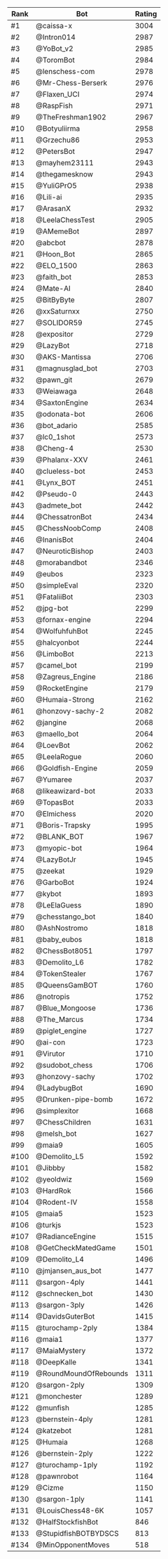 Rank|Bot|Rating
---|---|---
#1|@caissa-x|3004
#2|@Intron014|2987
#3|@YoBot_v2|2985
#4|@ToromBot|2984
#5|@lenschess-com|2978
#6|@Mr-Chess-Berserk|2976
#7|@Flaxen_UCI|2974
#8|@RaspFish|2971
#9|@TheFreshman1902|2967
#10|@Botyuliirma|2958
#11|@Grzechu86|2953
#12|@PetersBot|2947
#13|@mayhem23111|2943
#14|@thegamesknow|2943
#15|@YuliGPrO5|2938
#16|@Lili-ai|2935
#17|@ArasanX|2932
#18|@LeelaChessTest|2905
#19|@AMemeBot|2897
#20|@abcbot|2878
#21|@Hoon_Bot|2865
#22|@ELO_1500|2863
#23|@faith_bot|2853
#24|@Mate-AI|2840
#25|@BitByByte|2807
#26|@xxSaturnxx|2750
#27|@SOLIDOR59|2745
#28|@expositor|2729
#29|@LazyBot|2718
#30|@AKS-Mantissa|2706
#31|@magnusglad_bot|2703
#32|@pawn_git|2679
#33|@Weiawaga|2648
#34|@SaxtonEngine|2634
#35|@odonata-bot|2606
#36|@bot_adario|2585
#37|@lc0_1shot|2573
#38|@Cheng-4|2530
#39|@Phalanx-XXV|2461
#40|@clueless-bot|2453
#41|@Lynx_BOT|2451
#42|@Pseudo-0|2443
#43|@admete_bot|2442
#44|@ChessatronBot|2434
#45|@ChessNoobComp|2408
#46|@InanisBot|2404
#47|@NeuroticBishop|2403
#48|@morabandbot|2346
#49|@eubos|2323
#50|@simpleEval|2320
#51|@FataliiBot|2303
#52|@jpg-bot|2299
#53|@fornax-engine|2294
#54|@WolfuhfuhBot|2245
#55|@halcyonbot|2244
#56|@LimboBot|2213
#57|@camel_bot|2199
#58|@Zagreus_Engine|2186
#59|@RocketEngine|2179
#60|@Humaia-Strong|2162
#61|@honzovy-sachy-2|2082
#62|@jangine|2068
#63|@maello_bot|2064
#64|@LoevBot|2062
#65|@LeelaRogue|2060
#66|@Goldfish-Engine|2059
#67|@Yumaree|2037
#68|@likeawizard-bot|2033
#69|@TopasBot|2033
#70|@Elmichess|2020
#71|@Boris-Trapsky|1995
#72|@BLANK_BOT|1967
#73|@myopic-bot|1964
#74|@LazyBotJr|1945
#75|@zeekat|1929
#76|@GarboBot|1924
#77|@kybot|1893
#78|@LeElaGuess|1890
#79|@chesstango_bot|1840
#80|@AshNostromo|1818
#81|@baby_eubos|1818
#82|@ChessBot8051|1797
#83|@Demolito_L6|1782
#84|@TokenStealer|1767
#85|@QueensGamBOT|1760
#86|@notropis|1752
#87|@Blue_Mongoose|1736
#88|@The_Marcus|1734
#89|@piglet_engine|1727
#90|@ai-con|1723
#91|@Virutor|1710
#92|@sudobot_chess|1706
#93|@honzovy-sachy|1702
#94|@LadybugBot|1690
#95|@Drunken-pipe-bomb|1672
#96|@simplexitor|1668
#97|@ChessChildren|1631
#98|@melsh_bot|1627
#99|@maia9|1605
#100|@Demolito_L5|1592
#101|@Jibbby|1582
#102|@yeoldwiz|1569
#103|@HardRok|1566
#104|@Rodent-IV|1558
#105|@maia5|1523
#106|@turkjs|1523
#107|@RadianceEngine|1515
#108|@GetCheckMatedGame|1501
#109|@Demolito_L4|1496
#110|@jmjansen_aus_bot|1477
#111|@sargon-4ply|1441
#112|@schnecken_bot|1430
#113|@sargon-3ply|1426
#114|@DavidsGuterBot|1415
#115|@turochamp-2ply|1384
#116|@maia1|1377
#117|@MaiaMystery|1372
#118|@DeepKalle|1341
#119|@RoundMoundOfRebounds|1311
#120|@sargon-2ply|1309
#121|@monchester|1289
#122|@munfish|1285
#123|@bernstein-4ply|1281
#124|@katzebot|1281
#125|@Humaia|1268
#126|@bernstein-2ply|1222
#127|@turochamp-1ply|1192
#128|@pawnrobot|1164
#129|@Cizme|1150
#130|@sargon-1ply|1141
#131|@LouisChess48-6K|1057
#132|@HalfStockfishBot|846
#133|@StupidfishBOTBYDSCS|813
#134|@MinOpponentMoves|518
